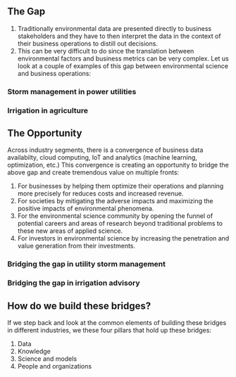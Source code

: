 ## The Gap
1. Traditionally environmental data are presented directly to business stakeholders and they have to then interpret the data in the context of their business operations to distill out decisions.
2. This can be very difficult to do since the translation between environmental factors and business metrics can be very complex.
Let us look at a couple of examples of this gap between environmental science and business operations:

### Storm management in power utilities

### Irrigation in agriculture

## The Opportunity
Across industry segments, there is a convergence of business data availabilty, cloud computing, IoT and analytics (machine learning, optimization, etc.)
This convergence is creating an opportunity to bridge the above gap and create tremendous value on multiple fronts:
1. For businesses by helping them optimize their operations and planning more precisely for reduces costs and increased revenue.
2. For societies by mitigating the adverse impacts and maximizing the positive impacts of environmental phenomena.
3. For the environmental science community by opening the funnel of potential careers and areas of research beyond traditional problems to these new areas of applied science.
4. For investors in environmental science by increasing the penetration and value generation from their investments.

### Bridging the gap in utility storm management

### Bridging the gap in irrigation advisory

## How do we build these bridges?
If we step back and look at the common elements of building these bridges in different industries, we these four pillars that hold up these bridges:
1. Data
2. Knowledge
3. Science and models
4. People and organizations
